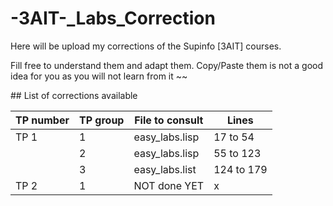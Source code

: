 # -3AIT-_Labs_Correction
Here will be upload my corrections of the Supinfo [3AIT] courses.

Fill free to understand them and adapt them. Copy/Paste them is not a good idea for you as you will not learn from it ~~

## List of corrections available

| TP number | TP group | File to consult | Lines      |
| --------- | -------- | --------------- | ---------- |
| TP 1      | 1        | easy_labs.lisp  | 17 to 54   |
|           | 2        | easy_labs.lisp  | 55 to 123  |
|           | 3        | easy_labs.list  | 124 to 179 |
| TP 2      | 1        | NOT done YET    | x          |
